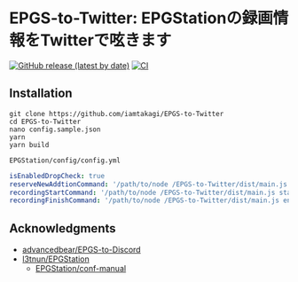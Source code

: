 # EPGS-to-Twitter: EPGStationの録画情報をTwitterで呟きます
[![GitHub release (latest by date)](https://img.shields.io/github/v/release/iamtakagi/epgs-to-twitter)](https://github.com/iamtakagi/epgs-to-twitter/releases)
[![CI](https://github.com/iamtakagi/epgs-to-twitter/actions/workflows/ci.yml/badge.svg?branch=master)](https://github.com/iamtakagi/epgs-to-twitter/actions/workflows/ci.yml)

## Installation
```console
git clone https://github.com/iamtakagi/EPGS-to-Twitter
cd EPGS-to-Twitter
nano config.sample.json
yarn
yarn build
```

`EPGStation/config/config.yml`
```yml
isEnabledDropCheck: true
reserveNewAddtionCommand: '/path/to/node /EPGS-to-Twitter/dist/main.js reserve'
recordingStartCommand: '/path/to/node /EPGS-to-Twitter/dist/main.js start'
recordingFinishCommand: '/path/to/node /EPGS-to-Twitter/dist/main.js end'
```

## Acknowledgments
- [advancedbear/EPGS-to-Discord](https://github.com/advancedbear/EPGS-to-Discord)
- [l3tnun/EPGStation](https://github.com/l3tnun/EPGStation)
  - [EPGStation/conf-manual](https://github.com/l3tnun/EPGStation/blob/master/doc/conf-manual.md#%E5%A4%96%E9%83%A8%E3%82%B3%E3%83%9E%E3%83%B3%E3%83%89%E5%AE%9F%E8%A1%8C)
